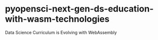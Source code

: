 # pyopensci-next-gen-ds-education-with-wasm-technologies
Data Science Curriculum is Evolving with WebAssembly
